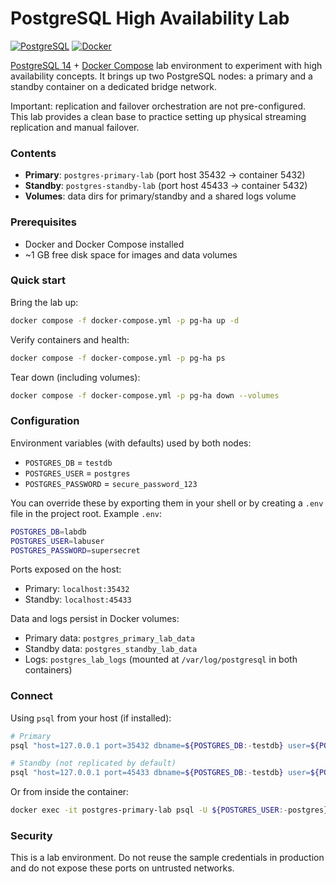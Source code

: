 # PostgreSQL High Availability Lab

[![PostgreSQL](https://img.shields.io/badge/PostgreSQL-14-blue.svg)](https://www.postgresql.org/)
[![Docker](https://img.shields.io/badge/Docker-Compose-blue.svg)](https://docs.docker.com/compose/)

[PostgreSQL 14](https://www.postgresql.org/) + [Docker Compose](https://docs.docker.com/compose/) lab environment to experiment with high availability concepts. It brings up two PostgreSQL nodes: a primary and a standby container on a dedicated bridge network.

Important: replication and failover orchestration are not pre-configured. This lab provides a clean base to practice setting up physical streaming replication and manual failover.

### Contents
- **Primary**: `postgres-primary-lab` (port host 35432 → container 5432)
- **Standby**: `postgres-standby-lab` (port host 45433 → container 5432)
- **Volumes**: data dirs for primary/standby and a shared logs volume

### Prerequisites
- Docker and Docker Compose installed
- ~1 GB free disk space for images and data volumes

### Quick start
Bring the lab up:
```bash
docker compose -f docker-compose.yml -p pg-ha up -d
```

Verify containers and health:
```bash
docker compose -f docker-compose.yml -p pg-ha ps
```

Tear down (including volumes):
```bash
docker compose -f docker-compose.yml -p pg-ha down --volumes
```

### Configuration
Environment variables (with defaults) used by both nodes:
- `POSTGRES_DB` = `testdb`
- `POSTGRES_USER` = `postgres`
- `POSTGRES_PASSWORD` = `secure_password_123`

You can override these by exporting them in your shell or by creating a `.env` file in the project root. Example `.env`:
```bash
POSTGRES_DB=labdb
POSTGRES_USER=labuser
POSTGRES_PASSWORD=supersecret
```

Ports exposed on the host:
- Primary: `localhost:35432`
- Standby: `localhost:45433`

Data and logs persist in Docker volumes:
- Primary data: `postgres_primary_lab_data`
- Standby data: `postgres_standby_lab_data`
- Logs: `postgres_lab_logs` (mounted at `/var/log/postgresql` in both containers)

### Connect
Using `psql` from your host (if installed):
```bash
# Primary
psql "host=127.0.0.1 port=35432 dbname=${POSTGRES_DB:-testdb} user=${POSTGRES_USER:-postgres} password=${POSTGRES_PASSWORD:-secure_password_123} sslmode=disable"

# Standby (not replicated by default)
psql "host=127.0.0.1 port=45433 dbname=${POSTGRES_DB:-testdb} user=${POSTGRES_USER:-postgres} password=${POSTGRES_PASSWORD:-secure_password_123} sslmode=disable"
```

Or from inside the container:
```bash
docker exec -it postgres-primary-lab psql -U ${POSTGRES_USER:-postgres} -d ${POSTGRES_DB:-testdb}
```


### Security
This is a lab environment. Do not reuse the sample credentials in production and do not expose these ports on untrusted networks.
